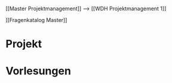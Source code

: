 
[[Master Projektmanagement]]
--> [[WDH Projektmanagement 1]]

[[Fragenkatalog Master]]
# Projekt

# Vorlesungen

